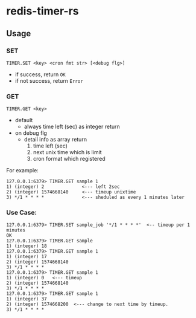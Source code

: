 # redis-timer-rs

## Usage

### SET
``` TIMER.SET <key> <cron fmt str> [<debug flg>] ```
- if success, return `OK`
- if not success, return `Error`

### GET
``` TIMER.GET <key> ```
- default
  - always time left (sec) as integer return
- on debug flg
  - detail info as array return
    1. time left (sec)
    2. next unix time which is limit
    3. cron format which registered

For example:
```
127.0.0.1:6379> TIMER.GET sample 1
1) (integer) 2              <--- left 2sec
2) (integer) 1574668140     <--- timeup unixtime
3) */1 * * * *              <--- sheduled as every 1 minutes later
```


### Use Case:
```
127.0.0.1:6379> TIMER.SET sample_job '*/1 * * * *'  <-- timeup per 1 minutes
OK
127.0.0.1:6379> TIMER.GET sample
1) (integer) 18
127.0.0.1:6379> TIMER.GET sample 1
1) (integer) 17
2) (integer) 1574668140
3) */1 * * * *
127.0.0.1:6379> TIMER.GET sample 1
1) (integer) 0   <--- timeup
2) (integer) 1574668140
3) */1 * * * *
127.0.0.1:6379> TIMER.GET sample 1
1) (integer) 37
2) (integer) 1574668200  <--- change to next time by timeup.
3) */1 * * * *
```
